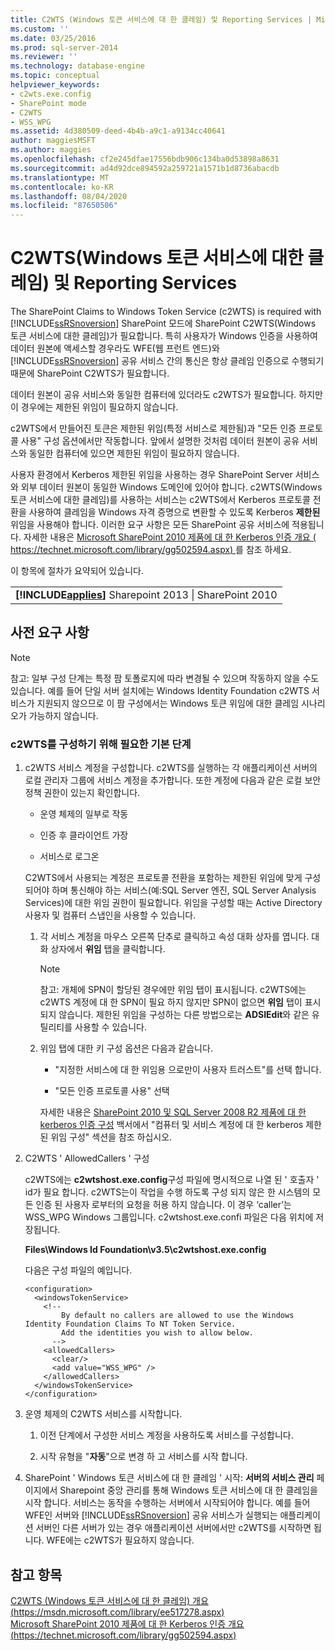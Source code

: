 ```yaml
---
title: C2WTS (Windows 토큰 서비스에 대 한 클레임) 및 Reporting Services | Microsoft Docs
ms.custom: ''
ms.date: 03/25/2016
ms.prod: sql-server-2014
ms.reviewer: ''
ms.technology: database-engine
ms.topic: conceptual
helpviewer_keywords:
- c2wts.exe.config
- SharePoint mode
- C2WTS
- WSS_WPG
ms.assetid: 4d380509-deed-4b4b-a9c1-a9134cc40641
author: maggiesMSFT
ms.author: maggies
ms.openlocfilehash: cf2e245dfae17556bdb906c134ba0d53898a8631
ms.sourcegitcommit: ad4d92dce894592a259721a1571b1d8736abacdb
ms.translationtype: MT
ms.contentlocale: ko-KR
ms.lasthandoff: 08/04/2020
ms.locfileid: "87650506"
---
```

# <a name="claims-to-windows-token-service-c2wts-and-reporting-services"></a>C2WTS(Windows 토큰 서비스에 대한 클레임) 및 Reporting Services
  The SharePoint Claims to Windows Token Service (c2WTS) is required with [!INCLUDE[ssRSnoversion](../../includes/ssrsnoversion-md.md)] SharePoint 모드에 SharePoint C2WTS(Windows 토큰 서비스에 대한 클레임)가 필요합니다. 특히 사용자가 Windows 인증을 사용하여 데이터 원본에 액세스할 경우라도 WFE(웹 프런트 엔드)와 [!INCLUDE[ssRSnoversion](../../includes/ssrsnoversion-md.md)] 공유 서비스 간의 통신은 항상 클레임 인증으로 수행되기 때문에 SharePoint C2WTS가 필요합니다.  
  
 데이터 원본이 공유 서비스와 동일한 컴퓨터에 있더라도 c2WTS가 필요합니다. 하지만 이 경우에는 제한된 위임이 필요하지 않습니다.  
  
 c2WTS에서 만들어진 토큰은 제한된 위임(특정 서비스로 제한됨)과 "모든 인증 프로토콜 사용" 구성 옵션에서만 작동합니다. 앞에서 설명한 것처럼 데이터 원본이 공유 서비스와 동일한 컴퓨터에 있으면 제한된 위임이 필요하지 않습니다.  
  
 사용자 환경에서 Kerberos 제한된 위임을 사용하는 경우 SharePoint Server 서비스와 외부 데이터 원본이 동일한 Windows 도메인에 있어야 합니다. c2WTS(Windows 토큰 서비스에 대한 클레임)를 사용하는 서비스는 c2WTS에서 Kerberos 프로토콜 전환을 사용하여 클레임을 Windows 자격 증명으로 변환할 수 있도록 Kerberos **제한된** 위임을 사용해야 합니다. 이러한 요구 사항은 모든 SharePoint 공유 서비스에 적용됩니다. 자세한 내용은 [Microsoft SharePoint 2010 제품에 대 한 Kerberos 인증 개요 ( https://technet.microsoft.com/library/gg502594.aspx) ](https://technet.microsoft.com/library/gg502594.aspx)를 참조 하세요.  
  
 이 항목에 절차가 요약되어 있습니다.  
  
||  
|-|  
|**[!INCLUDE[applies](../../includes/applies-md.md)]** Sharepoint 2013 &#124; SharePoint 2010|  
  
## <a name="prerequisites"></a>사전 요구 사항  
  
> [!NOTE]  
>  참고: 일부 구성 단계는 특정 팜 토폴로지에 따라 변경될 수 있으며 작동하지 않을 수도 있습니다. 예를 들어 단일 서버 설치에는 Windows Identity Foundation c2WTS 서비스가 지원되지 않으므로 이 팜 구성에서는 Windows 토큰 위임에 대한 클레임 시나리오가 가능하지 않습니다.  
  
### <a name="basic-steps-needed-to-configure-c2wts"></a>c2WTS를 구성하기 위해 필요한 기본 단계  
  
1.  c2WTS 서비스 계정을 구성합니다. c2WTS를 실행하는 각 애플리케이션 서버의 로컬 관리자 그룹에 서비스 계정을 추가합니다. 또한 계정에 다음과 같은 로컬 보안 정책 권한이 있는지 확인합니다.  
  
    -   운영 체제의 일부로 작동  
  
    -   인증 후 클라이언트 가장  
  
    -   서비스로 로그온  
  
     C2WTS에서 사용되는 계정은 프로토콜 전환을 포함하는 제한된 위임에 맞게 구성되어야 하며 통신해야 하는 서비스(예:SQL Server 엔진, SQL Server Analysis Services)에 대한 위임 권한이 필요합니다. 위임을 구성할 때는 Active Directory 사용자 및 컴퓨터 스냅인을 사용할 수 있습니다.  
  
    1.  각 서비스 계정을 마우스 오른쪽 단추로 클릭하고 속성 대화 상자를 엽니다. 대화 상자에서 **위임** 탭을 클릭합니다.  
  
        > [!NOTE]  
        >  참고: 개체에 SPN이 할당된 경우에만 위임 탭이 표시됩니다. c2WTS에는 c2WTS 계정에 대 한 SPN이 필요 하지 않지만 SPN이 없으면 **위임** 탭이 표시 되지 않습니다. 제한된 위임을 구성하는 다른 방법으로는 **ADSIEdit**와 같은 유틸리티를 사용할 수 있습니다.  
  
    2.  위임 탭에 대한 키 구성 옵션은 다음과 같습니다.  
  
        -   "지정한 서비스에 대 한 위임용 으로만이 사용자 트러스트"를 선택 합니다.  
  
        -   "모든 인증 프로토콜 사용" 선택  
  
         자세한 내용은 [SharePoint 2010 및 SQL Server 2008 R2 제품에 대 한 kerberos 인증 구성](https://docs.microsoft.com/archive/blogs/tothesharepoint/white-paper-configuring-kerberos-authentication-for-sharepoint-2010-and-sql-server-2008-r2-products) 백서에서 "컴퓨터 및 서비스 계정에 대 한 kerberos 제한 된 위임 구성" 섹션을 참조 하십시오.  
  
2.  C2WTS ' AllowedCallers ' 구성  
  
     c2WTS에는 **c2wtshost.exe.config**구성 파일에 명시적으로 나열 된 ' 호출자 ' id가 필요 합니다. c2WTS는이 작업을 수행 하도록 구성 되지 않은 한 시스템의 모든 인증 된 사용자 로부터의 요청을 허용 하지 않습니다. 이 경우 ‘caller’는 WSS_WPG Windows 그룹입니다. c2wtshost.exe.confi 파일은 다음 위치에 저장됩니다.  
  
     **Files\Windows Id Foundation\v3.5\c2wtshost.exe.config**  
  
     다음은 구성 파일의 예입니다.  
  
    ```  
    <configuration>  
      <windowsTokenService>  
        <!--  
            By default no callers are allowed to use the Windows Identity Foundation Claims To NT Token Service.  
            Add the identities you wish to allow below.  
          -->  
        <allowedCallers>  
          <clear/>  
          <add value="WSS_WPG" />  
        </allowedCallers>  
      </windowsTokenService>  
    </configuration>  
    ```  
  
3.  운영 체제의 C2WTS 서비스를 시작합니다.  
  
    1.  이전 단계에서 구성한 서비스 계정을 사용하도록 서비스를 구성합니다.  
  
    2.  시작 유형을 "**자동**"으로 변경 하 고 서비스를 시작 합니다.  
  
4.  SharePoint ' Windows 토큰 서비스에 대 한 클레임 ' 시작: **서버의 서비스 관리** 페이지에서 Sharepoint 중앙 관리를 통해 Windows 토큰 서비스에 대 한 클레임을 시작 합니다. 서비스는 동작을 수행하는 서버에서 시작되어야 합니다. 예를 들어 WFE인 서버와 [!INCLUDE[ssRSnoversion](../../includes/ssrsnoversion-md.md)] 공유 서비스가 실행되는 애플리케이션 서버인 다른 서버가 있는 경우 애플리케이션 서버에서만 c2WTS를 시작하면 됩니다. WFE에는 c2WTS가 필요하지 않습니다.  
  
## <a name="see-also"></a>참고 항목  
 [C2WTS (Windows 토큰 서비스에 대 한 클레임) 개요 (https://msdn.microsoft.com/library/ee517278.aspx)](https://msdn.microsoft.com/library/ee517278.aspx)   
 [Microsoft SharePoint 2010 제품에 대 한 Kerberos 인증 개요 (https://technet.microsoft.com/library/gg502594.aspx)](https://technet.microsoft.com/library/gg502594.aspx)  
  
